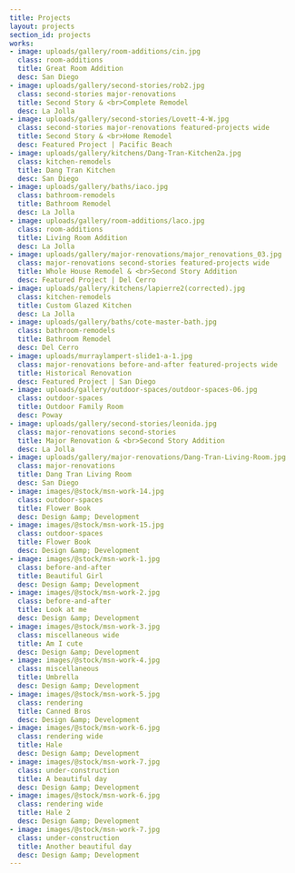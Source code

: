 ```yaml
---
title: Projects
layout: projects
section_id: projects
works:
- image: uploads/gallery/room-additions/cin.jpg
  class: room-additions
  title: Great Room Addition
  desc: San Diego
- image: uploads/gallery/second-stories/rob2.jpg
  class: second-stories major-renovations
  title: Second Story & <br>Complete Remodel
  desc: La Jolla
- image: uploads/gallery/second-stories/Lovett-4-W.jpg
  class: second-stories major-renovations featured-projects wide
  title: Second Story & <br>Home Remodel
  desc: Featured Project | Pacific Beach
- image: uploads/gallery/kitchens/Dang-Tran-Kitchen2a.jpg
  class: kitchen-remodels
  title: Dang Tran Kitchen
  desc: San Diego
- image: uploads/gallery/baths/iaco.jpg
  class: bathroom-remodels
  title: Bathroom Remodel
  desc: La Jolla
- image: uploads/gallery/room-additions/laco.jpg
  class: room-additions
  title: Living Room Addition
  desc: La Jolla
- image: uploads/gallery/major-renovations/major_renovations_03.jpg
  class: major-renovations second-stories featured-projects wide
  title: Whole House Remodel & <br>Second Story Addition
  desc: Featured Project | Del Cerro
- image: uploads/gallery/kitchens/lapierre2(corrected).jpg
  class: kitchen-remodels
  title: Custom Glazed Kitchen
  desc: La Jolla
- image: uploads/gallery/baths/cote-master-bath.jpg
  class: bathroom-remodels
  title: Bathroom Remodel
  desc: Del Cerro
- image: uploads/murraylampert-slide1-a-1.jpg
  class: major-renovations before-and-after featured-projects wide
  title: Historical Renovation
  desc: Featured Project | San Diego
- image: uploads/gallery/outdoor-spaces/outdoor-spaces-06.jpg
  class: outdoor-spaces
  title: Outdoor Family Room
  desc: Poway
- image: uploads/gallery/second-stories/leonida.jpg
  class: major-renovations second-stories
  title: Major Renovation & <br>Second Story Addition
  desc: La Jolla
- image: uploads/gallery/major-renovations/Dang-Tran-Living-Room.jpg
  class: major-renovations
  title: Dang Tran Living Room
  desc: San Diego
- image: images/@stock/msn-work-14.jpg
  class: outdoor-spaces
  title: Flower Book
  desc: Design &amp; Development
- image: images/@stock/msn-work-15.jpg
  class: outdoor-spaces
  title: Flower Book
  desc: Design &amp; Development
- image: images/@stock/msn-work-1.jpg
  class: before-and-after
  title: Beautiful Girl
  desc: Design &amp; Development
- image: images/@stock/msn-work-2.jpg
  class: before-and-after
  title: Look at me
  desc: Design &amp; Development
- image: images/@stock/msn-work-3.jpg
  class: miscellaneous wide
  title: Am I cute
  desc: Design &amp; Development
- image: images/@stock/msn-work-4.jpg
  class: miscellaneous
  title: Umbrella
  desc: Design &amp; Development
- image: images/@stock/msn-work-5.jpg
  class: rendering
  title: Canned Bros
  desc: Design &amp; Development
- image: images/@stock/msn-work-6.jpg
  class: rendering wide
  title: Hale
  desc: Design &amp; Development
- image: images/@stock/msn-work-7.jpg
  class: under-construction
  title: A beautiful day
  desc: Design &amp; Development
- image: images/@stock/msn-work-6.jpg
  class: rendering wide
  title: Hale 2
  desc: Design &amp; Development
- image: images/@stock/msn-work-7.jpg
  class: under-construction
  title: Another beautiful day
  desc: Design &amp; Development
---
```


